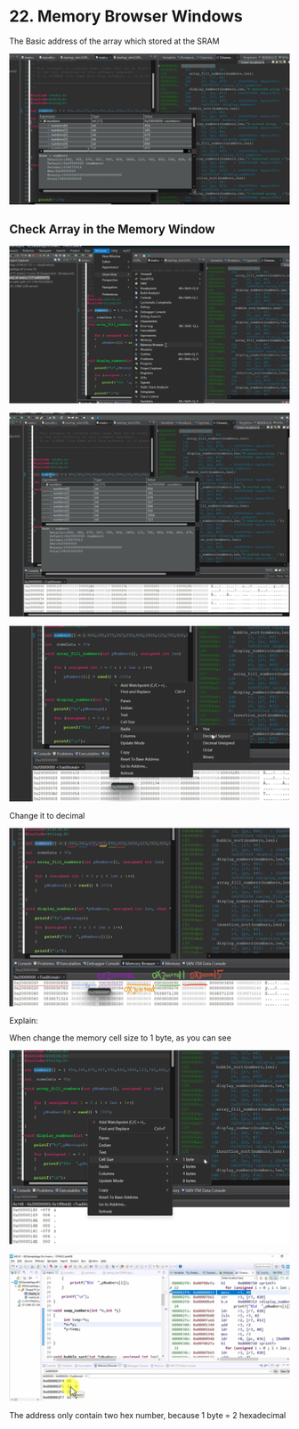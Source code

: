 # 22. Memory Browser Windows



The Basic address of the array which stored at the SRAM

![01](https://github.com/knightsummon/Mastering-Microcontroller-and-Embedded-Driver-Development/blob/main/6.%20Embedded%20Code%20Debugging%20Tips%20and%20Tricks/22.%20Memory%20Browser%20Windows.assets/01.jpg)

## Check Array in the Memory Window

![02](https://github.com/knightsummon/Mastering-Microcontroller-and-Embedded-Driver-Development/blob/main/6.%20Embedded%20Code%20Debugging%20Tips%20and%20Tricks/22.%20Memory%20Browser%20Windows.assets/02.jpg)

![03](https://github.com/knightsummon/Mastering-Microcontroller-and-Embedded-Driver-Development/blob/main/6.%20Embedded%20Code%20Debugging%20Tips%20and%20Tricks/22.%20Memory%20Browser%20Windows.assets/03.jpg)

![04](https://github.com/knightsummon/Mastering-Microcontroller-and-Embedded-Driver-Development/blob/main/6.%20Embedded%20Code%20Debugging%20Tips%20and%20Tricks/22.%20Memory%20Browser%20Windows.assets/04.jpg)

Change it to decimal

![05](https://github.com/knightsummon/Mastering-Microcontroller-and-Embedded-Driver-Development/blob/main/6.%20Embedded%20Code%20Debugging%20Tips%20and%20Tricks/22.%20Memory%20Browser%20Windows.assets/05.jpg)

Explain:

When change the memory cell size to 1 byte, as you can see

![07](https://github.com/knightsummon/Mastering-Microcontroller-and-Embedded-Driver-Development/blob/main/6.%20Embedded%20Code%20Debugging%20Tips%20and%20Tricks/22.%20Memory%20Browser%20Windows.assets/07.jpg)

![06](https://github.com/knightsummon/Mastering-Microcontroller-and-Embedded-Driver-Development/blob/main/6.%20Embedded%20Code%20Debugging%20Tips%20and%20Tricks/22.%20Memory%20Browser%20Windows.assets/06.jpg)

The address only contain two hex number, because 1 byte = 2 hexadecimal 
